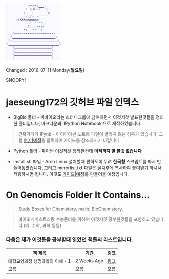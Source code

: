 
![IMG](Snoopy.PNG)

Changed : 2016-07-11 Monday(**월요일**)

SNOOPY! 

# jaeseung172의 깃허브 파일 인덱스

- BigBio 폴더 - 빅바이오라는 스터디그룹에 참여하면서 이것저것 발표한것들을 정리한 폴더입니다, 마크다운과, IPython Notebook 으로 제작하였습니다.

> 간혹가다가 IPynb - 아이파이썬 노트북 파일이 열리지 않는 경우가 있습니다, 그럼 [여기|예정]()를 클릭하여 가이드를 참조하시기 바랍니다

- Python 폴더 - 파이썬 이것저것 정리한건데 **아직까지 별 볼것 없습니다** 

- install.sh 파일 - Arch Linux 설치할때 편하도록 무려 **한국형** 스크립트를 짜서 만들어놓았습니다, 그리고 mirrorlist.txt 파일은 설치후에 복사하여 붙여넣기 하셔서 적용하시면 됩니다. 이것도 [가이드|예정]()를 만들어볼 예정입니다.

# On Genomcis Folder It Contains...

> Study Boxes for Chemistery, math, BioChemistery. 

> 바이오케미스트리랑 수능준비를 위하여 이것저것 공부한것들을 포함하고 있습니다 (예: 수학, 과학 등등)

### 다음은 제가 이것들을 공부할때 읽었던 책들의 리스트입니다. 

| 책 제목                         | 기간        | 링크 |
|---------------------------------|-------------|------|
| 대학교양과정 생명과학의 이해 - 1    | 2 Weeks Ago | [링크](https://github.com/jaeseung172/Genomics/blob/master/%EA%B5%90%EC%96%91%EC%9D%98%ED%95%991.pdf) |
| 모름                            | 모름        |모름  |

